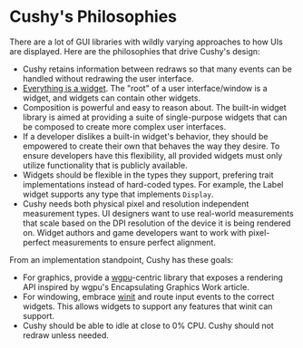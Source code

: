 # Cushy's Philosophies

There are a lot of GUI libraries with wildly varying approaches to how UIs are
displayed. Here are the philosophies that drive Cushy's design:

- Cushy retains information between redraws so that many events can be handled
  without redrawing the user interface.
- [Everything is a widget](./widgets.md). The "root" of a user interface/window
  is a widget, and widgets can contain other widgets.
- Composition is powerful and easy to reason about. The built-in widget library
  is aimed at providing a suite of single-purpose widgets that can be composed
  to create more complex user interfaces.
- If a developer dislikes a built-in widget's behavior, they should be empowered
  to create their own that behaves the way they desire. To ensure developers
  have this flexibility, all provided widgets must only utilize functionality
  that is publicly available.
- Widgets should be flexible in the types they support, prefering trait
  implementations instead of hard-coded types. For example, the Label widget
  supports any type that implements `Display`.
- Cushy needs both physical pixel and resolution independent measurement types.
  UI designers want to use real-world measurements that scale based on the DPI
  resolution of the device it is being rendered on. Widget authors and game
  developers want to work with pixel-perfect measurements to ensure perfect
  alignment.

From an implementation standpoint, Cushy has these goals:

- For graphics, provide a [wgpu][wgpu]-centric library that exposes a rendering
  API inspired by wgpu's Encapsulating Graphics Work article.
- For windowing, embrace [winit][winit] and route input events to the correct
  widgets. This allows widgets to support any features that winit can support.
- Cushy should be able to idle at close to 0% CPU. Cushy should not redraw
  unless needed.

[wgpu]: <https://github.com/gfx-rs/wgpu>
[winit]: <https://github.com/rust-windowing/winit>
